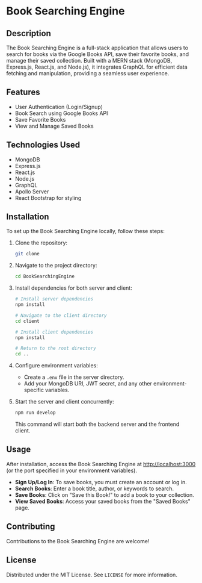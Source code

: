 # Book Searching Engine

## Description

The Book Searching Engine is a full-stack application that allows users to search for books via the Google Books API, save their favorite books, and manage their saved collection. Built with a MERN stack (MongoDB, Express.js, React.js, and Node.js), it integrates GraphQL for efficient data fetching and manipulation, providing a seamless user experience.

## Features

- User Authentication (Login/Signup)
- Book Search using Google Books API
- Save Favorite Books
- View and Manage Saved Books

## Technologies Used

- MongoDB
- Express.js
- React.js
- Node.js
- GraphQL
- Apollo Server
- React Bootstrap for styling

## Installation

To set up the Book Searching Engine locally, follow these steps:

1. Clone the repository:
    ```bash
    git clone 
    ```

2. Navigate to the project directory:
    ```bash
    cd BookSearchingEngine
    ```

3. Install dependencies for both server and client:
    ```bash
    # Install server dependencies
    npm install
    
    # Navigate to the client directory
    cd client
    
    # Install client dependencies
    npm install
    
    # Return to the root directory
    cd ..
    ```

4. Configure environment variables:
    - Create a `.env` file in the server directory.
    - Add your MongoDB URI, JWT secret, and any other environment-specific variables.

5. Start the server and client concurrently:
    ```bash
    npm run develop
    ```
    This command will start both the backend server and the frontend client.

## Usage

After installation, access the Book Searching Engine at [http://localhost:3000](http://localhost:3000) (or the port specified in your environment variables).

- **Sign Up/Log In**: To save books, you must create an account or log in.
- **Search Books**: Enter a book title, author, or keywords to search.
- **Save Books**: Click on "Save this Book!" to add a book to your collection.
- **View Saved Books**: Access your saved books from the "Saved Books" page.

## Contributing

Contributions to the Book Searching Engine are welcome! 

## License

Distributed under the MIT License. See `LICENSE` for more information.

